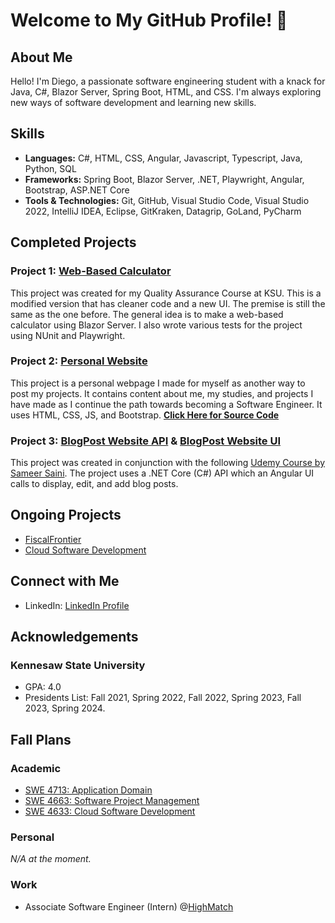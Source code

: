 # Welcome to My GitHub Profile! 👋

## About Me

Hello! I'm Diego, a passionate software engineering student with a knack for Java, C#, Blazor Server, Spring Boot, HTML, and CSS. I'm always exploring new ways of software development and learning new skills. 

## Skills

- **Languages:** C#, HTML, CSS, Angular, Javascript, Typescript, Java, Python, SQL
- **Frameworks:** Spring Boot, Blazor Server, .NET, Playwright, Angular, Bootstrap, ASP.NET Core
- **Tools & Technologies:** Git, GitHub, Visual Studio Code, Visual Studio 2022, IntelliJ IDEA, Eclipse, GitKraken, Datagrip, GoLand, PyCharm

## Completed Projects

### Project 1: [Web-Based Calculator](https://github.com/DiegoFraR/Calculator)

This project was created for my Quality Assurance Course at KSU. This is a modified version that has cleaner code and a new UI. The premise is still the same as the one before. The general idea is to make a web-based calculator using Blazor Server. I also wrote various tests for the project using NUnit and Playwright. 

### Project 2: [Personal Website](https://diegofrar.github.io/)
This project is a personal webpage I made for myself as another way to post my projects. It contains content about me, my studies, and projects I have made as I continue the path towards becoming a Software Engineer. 
It uses HTML, CSS, JS, and Bootstrap. 
__[Click Here for Source Code](https://github.com/DiegoFraR/Personal-Portfolio)__

### Project 3: [BlogPost Website API](https://github.com/DiegoFraR/BlogPost.API) & [BlogPost Website UI](https://github.com/DiegoFraR/BlogPost-UI)
This project was created in conjunction with the following [Udemy Course by Sameer Saini](https://www.udemy.com/course/real-world-app-angular-aspnet-core-web-api-and-sql/?couponCode=THANKSLEARNER24).
The project uses a .NET Core (C#) API which an Angular UI calls to display, edit, and add blog posts. 

## Ongoing Projects

* [FiscalFrontier](https://github.com/DiegoFraR/FiscalFrontier)
* [Cloud Software Development]()

## Connect with Me

- LinkedIn: [LinkedIn Profile](https://www.linkedin.com/in/diego-frausto-ramirez-9921ba27a/)

## Acknowledgements

### Kennesaw State University
- GPA: 4.0
- Presidents List: Fall 2021, Spring 2022, Fall 2022, Spring 2023, Fall 2023, Spring 2024. 

## Fall Plans

### Academic
- [SWE 4713: Application Domain](https://catalog.kennesaw.edu/content.php?filter%5B27%5D=SWE&filter%5B29%5D=4713&filter%5Bkeyword%5D=&filter%5B32%5D=1&filter%5Bcpage%5D=1&cur_cat_oid=72&expand=&navoid=6895&search_database=Filter#acalog_template_course_filter)
- [SWE 4663: Software Project Management](https://catalog.kennesaw.edu/content.php?filter%5B27%5D=SWE&filter%5B29%5D=4663&filter%5Bkeyword%5D=&filter%5B32%5D=1&filter%5Bcpage%5D=1&cur_cat_oid=72&expand=&navoid=6895&search_database=Filter#acalog_template_course_filter)
- [SWE 4633: Cloud Software Development](https://catalog.kennesaw.edu/content.php?filter%5B27%5D=SWE&filter%5B29%5D=4633&filter%5Bkeyword%5D=&filter%5B32%5D=1&filter%5Bcpage%5D=1&cur_cat_oid=72&expand=&navoid=6895&search_database=Filter#acalog_template_course_filter)

### Personal
*N/A at the moment.*

### Work
- Associate Software Engineer (Intern) @[HighMatch](https://www.highmatch.com/)
